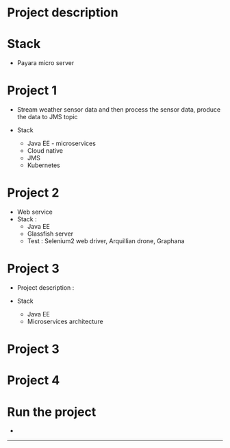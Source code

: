 # Project description 


# Stack
+ Payara micro server




# Project 1 
+ Stream weather sensor data and then process the sensor data, produce the data to JMS topic 

+ Stack 
    + Java EE - microservices
    + Cloud native 
    + JMS
    + Kubernetes 



# Project 2 
+ Web service  
+ Stack : 
    + Java EE 
    + Glassfish server 
    + Test : Selenium2 web driver, Arquillian drone, Graphana


# Project 3 
+  Project description : 

+ Stack 
    + Java EE 
    + Microservices architecture 




# Project 3 


# Project 4 








# Run the project 
+ 





---------






